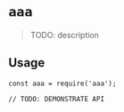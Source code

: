 # `aaa`

> TODO: description

## Usage

```
const aaa = require('aaa');

// TODO: DEMONSTRATE API
```
